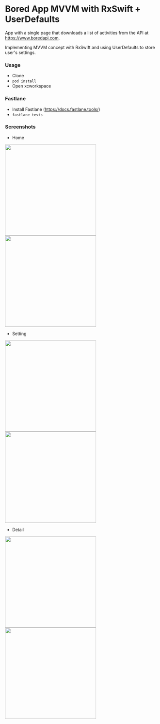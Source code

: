 # Bored App MVVM with RxSwift + UserDefaults

App with a single page that downloads a list of activities from the API at https://www.boredapi.com.

Implementing MVVM concept with RxSwift and using UserDefaults to store user's settings.

### Usage

- Clone
- `pod install`
- Open xcworkspace

### Fastlane

- Install Fastlane (https://docs.fastlane.tools/)
- `fastlane tests`

### Screenshots

* Home

<p><img src="https://github.com/boytpcm123/Bored-App/blob/main/Images/Home-Light.png" width="300">
<img src="https://github.com/boytpcm123/Bored-App/blob/main/Images/Home-Dark.png" width="300"></p>

* Setting

<p><img src="https://github.com/boytpcm123/Bored-App/blob/main/Images/Setting-Light.png" width="300">
<img src="https://github.com/boytpcm123/Bored-App/blob/main/Images/Setting-Dark.png" width="300"></p>

* Detail

<p><img src="https://github.com/boytpcm123/Bored-App/blob/main/Images/Detail-Light.png" width="300">
<img src="https://github.com/boytpcm123/Bored-App/blob/main/Images/Detail-Dark.png" width="300"></p>


